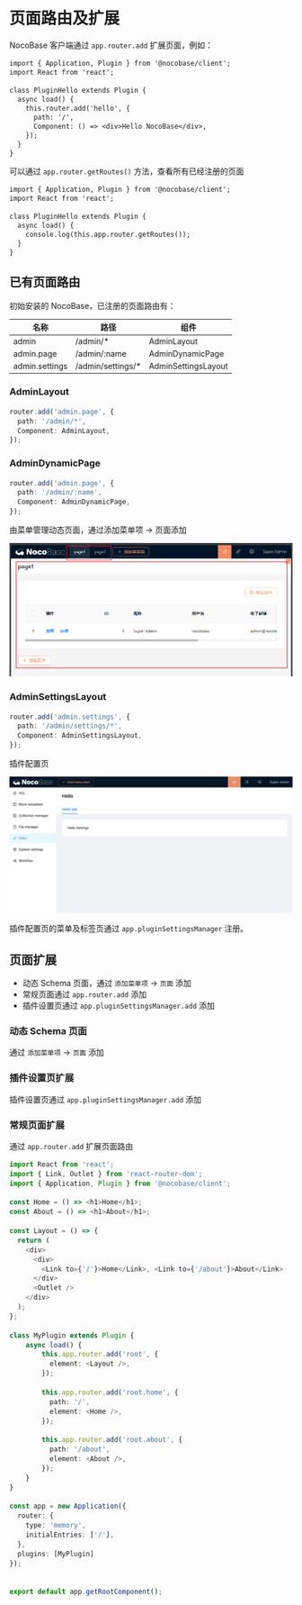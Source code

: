 # 页面路由及扩展

NocoBase 客户端通过 `app.router.add` 扩展页面，例如：

```tsx | pure
import { Application, Plugin } from '@nocobase/client';
import React from 'react';

class PluginHello extends Plugin {
  async load() {
    this.router.add('hello', {
      path: '/',
      Component: () => <div>Hello NocoBase</div>,
    });
  }
}
```

可以通过 `app.router.getRoutes()` 方法，查看所有已经注册的页面

```tsx | pure
import { Application, Plugin } from '@nocobase/client';
import React from 'react';

class PluginHello extends Plugin {
  async load() {
    console.log(this.app.router.getRoutes());
  }
}
```

## 已有页面路由

初始安装的 NocoBase，已注册的页面路由有：

| 名称           | 路径               | 组件                |
| -------------- | ------------------ | ------------------- |
| admin          | /admin/\*          | AdminLayout         |
| admin.page     | /admin/:name       | AdminDynamicPage    |
| admin.settings | /admin/settings/\* | AdminSettingsLayout |

### AdminLayout

```ts
router.add('admin.page', {
  path: '/admin/*',
  Component: AdminLayout,
});
```

### AdminDynamicPage

```ts
router.add('admin.page', {
  path: '/admin/:name',
  Component: AdminDynamicPage,
});
```

由菜单管理动态页面，通过添加菜单项 -> 页面添加

![](./static/WCBPbKackoxlV3xs2zxcXymTnQf.png)

### AdminSettingsLayout

```typescript
router.add('admin.settings', {
  path: '/admin/settings/*',
  Component: AdminSettingsLayout,
});
```

插件配置页

![](./static/KItpbzcUQo9A2yx2i1tcOmlLnjI.png)

插件配置页的菜单及标签页通过 `app.pluginSettingsManager` 注册。

## 页面扩展

- 动态 Schema 页面，通过 `添加菜单项` -> `页面` 添加
- 常规页面通过 `app.router.add` 添加
- 插件设置页通过 `app.pluginSettingsManager.add` 添加

### 动态 Schema 页面

通过 `添加菜单项` -> `页面` 添加

### 插件设置页扩展

插件设置页通过 `app.pluginSettingsManager.add` 添加

### 常规页面扩展

通过 `app.router.add` 扩展页面路由

```typescript
import React from 'react';
import { Link, Outlet } from 'react-router-dom';
import { Application, Plugin } from '@nocobase/client';

const Home = () => <h1>Home</h1>;
const About = () => <h1>About</h1>;

const Layout = () => {
  return (
    <div>
      <div>
        <Link to={'/'}>Home</Link>, <Link to={'/about'}>About</Link>
      </div>
      <Outlet />
    </div>
  );
};

class MyPlugin extends Plugin {
    async load() {
        this.app.router.add('root', {
          element: <Layout />,
        });

        this.app.router.add('root.home', {
          path: '/',
          element: <Home />,
        });

        this.app.router.add('root.about', {
          path: '/about',
          element: <About />,
        });
    }
}

const app = new Application({
  router: {
    type: 'memory',
    initialEntries: ['/'],
  },
  plugins: [MyPlugin]
});


export default app.getRootComponent();
```
